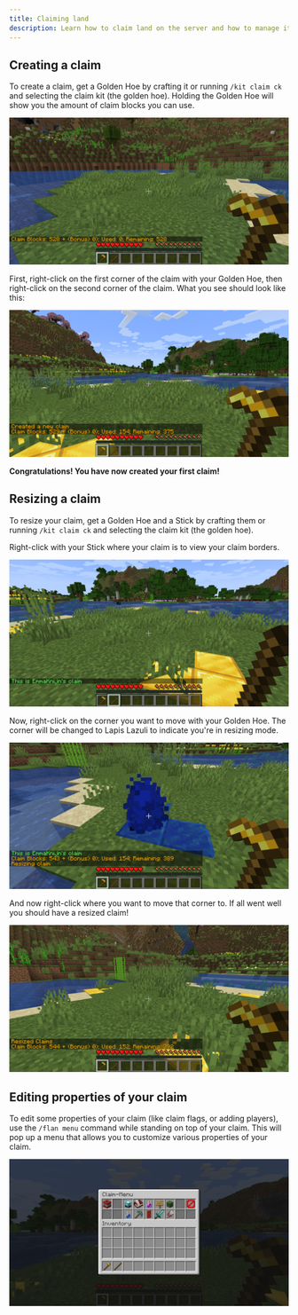 ```yaml
---
title: Claiming land
description: Learn how to claim land on the server and how to manage it.
---
```


## Creating a claim

To create a claim, get a Golden Hoe by crafting it or running `/kit claim ck` and selecting the claim kit (the golden hoe).
Holding the Golden Hoe will show you the amount of claim blocks you can use.

![](../../../assets/claiming/hold_hoe.png)

First, right-click on the first corner of the claim with your Golden Hoe, then right-click on the second corner of the claim.
What you see should look like this:

![](../../../assets/claiming/claimed.png)

**Congratulations! You have now created your first claim!**

## Resizing a claim

To resize your claim, get a Golden Hoe and a Stick by crafting them or running `/kit claim ck` and selecting the claim kit (the golden hoe).

Right-click with your Stick where your claim is to view your claim borders.

![](../../../assets/claiming/borders.png)

Now, right-click on the corner you want to move with your Golden Hoe. The corner will be changed to Lapis Lazuli to indicate you're in resizing mode.

![](../../../assets/claiming/moving.png)

And now right-click where you want to move that corner to. If all went well you should have a resized claim!

![](../../../assets/claiming/moved.png)

## Editing properties of your claim

To edit some properties of your claim (like claim flags, or adding players), use the `/flan menu` command while standing on top of your claim. This will pop up a menu that allows you to customize various properties of your claim.

![](../../../assets/claiming/menu.png)